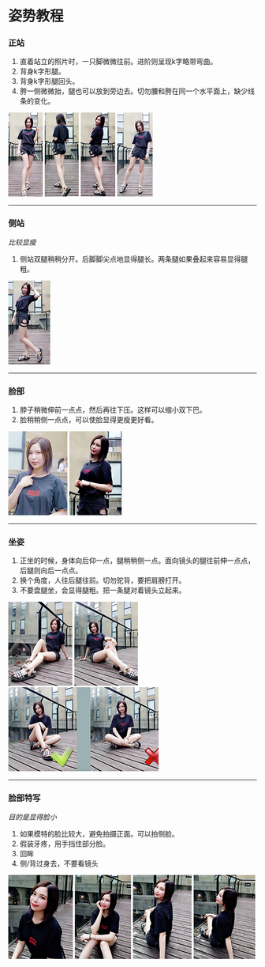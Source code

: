 # 姿势教程

### 正站
1. 直着站立的照片时，一只脚微微往前。进阶则呈现k字略带弯曲。
2. 背身k字形腿。
3. 背身k字形腿回头。
4. 胯一侧微微抬，腿也可以放到旁边去。切勿腰和胯在同一个水平面上，缺少线条的变化。

![avatar](pose1.png)
![avatar](pose2.png)
![avatar](pose3.png)
![avatar](pose4.png)

---
### 侧站
*比较显瘦*
1. 侧站双腿稍稍分开。后脚脚尖点地显得腿长。两条腿如果叠起来容易显得腿粗。

![avatar](pose5.png)

---
### 脸部
1. 脖子稍微伸前一点点，然后再往下压。这样可以缩小双下巴。
2. 脸稍稍侧一点点，可以使脸显得更瘦更好看。

![avatar](pose6.png)
![avatar](pose7.png)

---
### 坐姿
1. 正坐的时候，身体向后仰一点，腿稍稍侧一点。面向镜头的腿往前伸一点点，后腿则向后一点点。
2. 换个角度，人往后腿往前。切勿驼背，要把肩膀打开。
3. 不要盘腿坐，会显得腿粗。把一条腿对着镜头立起来。

![avatar](pose8.png)
![avatar](pose9.png)
![avatar](pose10.png)

---
### 脸部特写
*目的是显得脸小*

1. 如果模特的脸比较大，避免拍摄正面。可以拍侧脸。
2. 假装牙疼，用手挡住部分脸。
3. 回眸
4. 侧/背过身去，不要看镜头


![avatar](pose11.png)
![avatar](pose12.png)
![avatar](pose13.png)
![avatar](pose14.png)